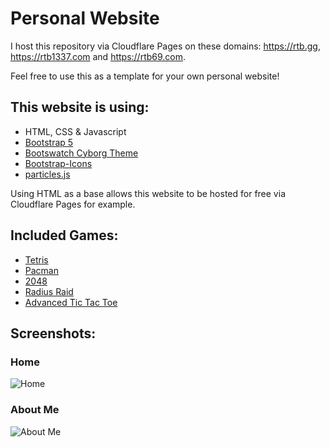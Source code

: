 # Personal Website

I host this repository via Cloudflare Pages on these domains: https://rtb.gg, https://rtb1337.com and https://rtb69.com.

Feel free to use this as a template for your own personal website!

## This website is using:
- HTML, CSS & Javascript
- [Bootstrap 5](https://getbootstrap.com/)
- [Bootswatch Cyborg Theme](https://bootswatch.com/cyborg/)
- [Bootstrap-Icons](https://icons.getbootstrap.com/)
- [particles.js](https://vincentgarreau.com/particles.js/)

Using HTML as a base allows this website to be hosted for free via Cloudflare Pages for example.

## Included Games:
- [Tetris](https://github.com/sandywalker/Tetris)
- [Pacman](https://github.com/daleharvey/pacman)
- [2048](https://github.com/gabrielecirulli/2048)
- [Radius Raid](https://github.com/jackrugile/radius-raid-js13k)
- [Advanced Tic Tac Toe](https://github.com/Supsource/Advanced-Tic-Tac-Toe/)

## Screenshots:

### Home
![Home](https://share.rtb.cx/XutE1/HOPAJUMi87.jpg/raw)

### About Me
![About Me](https://share.rtb.cx/XutE1/miHAZOVi81.png/raw)
